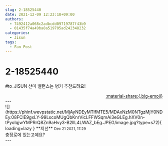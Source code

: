 ```yaml
---
slug: 2-18525440
date: 2021-12-09 12:23:18+09:00
authors:
  - 7492412a068c2adbcdd09719787f43b9
  - 01435f74a49ba8a519705ad242348232
categories:
  - Jisun
tags:
  - Fan Post
---
```


# 2-18525440

<div class="post-container" markdown="1">
<div class="content-container md-sidebar__scrollwrap" markdown="1">

\#to_JISUN 산미 밸런스는 벙커 추천드려요!

</div>
</div>

<div style="text-align: right;" markdown="1">
<a href="https://weverse.io/fromis9/fanpost/2-18525440" style="text-align: right;">:material-share:{.big-emoji}</a>
</div>
---

<div class="comments-container md-sidebar__scrollwrap" markdown="1">
<div class="comment" markdown="1">
<div class='id-container' markdown="1">
![](https://phinf.wevpstatic.net/MjAyNDEyMTlfMTE5/MDAxNzM0NTgzMjY0NDEy.08FClE9gxLY-99LscoMUgQbKnrVicLFFWSqmAi3eGLEg.hXV0n-tPyoIqjwYMPRrQ8Zn9aHvy3-B2llL4LWAZ_bEg.JPEG/image.jpg?type=s72){ loading=lazy }
**<span class="artist">지선</span>** <small>Dec 21 2021, 17:29</small><br>
</div>
<div class='comment-body' markdown="1">
충정로에 있는고예요?
</div>
</div>
</div>
---
